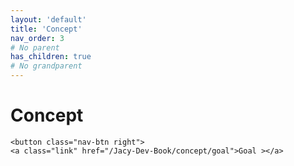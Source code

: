 ```yaml
---
layout: 'default'
title: 'Concept'
nav_order: 3
# No parent
has_children: true
# No grandparent
---
```


# Concept
<div class="nav-btn-block">
    
    <button class="nav-btn right">
    <a class="link" href="/Jacy-Dev-Book/concept/goal">Goal ></a>
</button>

</div>
